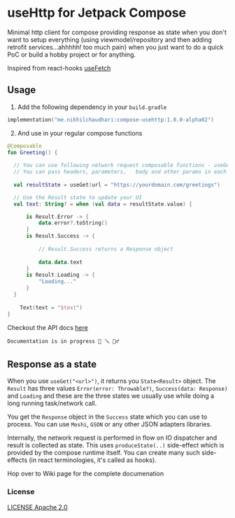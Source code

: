 # useHttp for Jetpack Compose
Minimal http client for compose providing response as state when you don't want to setup everything (using viewmodel/repository and then adding retrofit  services...ahhhhh! too much pain) when you just want to do a quick PoC or build a hobby project or for anything.

Inspired from react-hooks [useFetch](https://use-http.com/#/)


## Usage

1. Add the following dependency in your `build.gradle`

```kotlin
implementation("me.nikhilchaudhari:compose-usehttp:1.0.0-alpha02")
```

2. And use in your regular compose functions

```kotlin
@Composable
fun Greeting() {
  
  // You can use following network request composable functions - useGet, usePost, useDelete, usePatch, usePut, useOption etc. 
  // You can pass headers, parameters,   body and other params in each of the methods.
  
  val resultState = useGet(url = "https://yourdomain.com/greetings")

  // Use the Result state to update your UI
  val text: String? = when (val data = resultState.value) {

      is Result.Error -> {
          data.error?.toString()
      }
      is Result.Success -> {
      
          // Result.Success returns a Response object
          
          data.data.text
      }
      is Result.Loading -> {
          "Loading..."
      }
  }
    
    Text(text = "$text")
}
```

Checkout the API docs [here](https://javadoc.io/doc/me.nikhilchaudhari/compose-usehttp/latest/usehttp/me.nikhilchaudhari.usehttp/use-get.html) 

~~~ Note
Documentation is in progress 🧰 🪛 👷‍♂️
~~~

## Response as a state

When you use `useGet("<url>")`, it returns you `State<Result>` object. The `Result` has three values `Error(error: Throwable?)`, `Success(data: Response)` and `Loading` and these are the three states we usually use while doing a long running task/network call. 

You get the `Response` object in the `Success` state which you can use to process. You can use `Moshi`, `GSON` or any other JSON adapters libraries.

Internally, the network request is performed in flow on IO dispatcher and result is collected as state. This uses `produceState(..)` side-effect which is provided by the compose runtime itself. You can create many such side-effects (in react terminologies, it's called as hooks).

Hop over to Wiki page for the complete documenation


### License

[LICENSE Apache 2.0](https://github.com/CuriousNikhil/compose-useRequest/blob/main/LICENSE)
